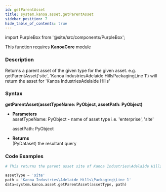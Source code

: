 ```yaml
---
id: getParentAsset
title: system.kanoa.asset.getParentAsset
sidebar_position: 7
hide_table_of_contents: true
---
```

import PurpleBox from '@site/src/components/PurpleBox';

<PurpleBox>This function requires <b>KanoaCore</b> module</PurpleBox>


### Description
Returns a parent asset of the given type for the given asset. e.g. getParentAsset('site', 'Kanoa IndustriesAdelaide HillsPackagingLine 1') will return the asset for 'Kanoa IndustriesAdelaide Hills'

### Syntax
**getParentAsset(assetTypeName: PyObject, assetPath: PyObject)**

- **Parameters**  
    assetTypeName: PyObject - name of asset type i.e. 'enterprise', 'site'

    assetPath: PyObject

- **Returns**  
    (PyDataset) the resultant query

### Code Examples

```py
# This returns the parent asset site of Kanoa Industries\Adelaide Hills\Packaging\Line 1

assetType = 'site'
path = 'Kanoa Industries\Adelaide Hills\Packaging\Line 1'
data=system.kanoa.asset.getParentAsset(assetType, path)

```
